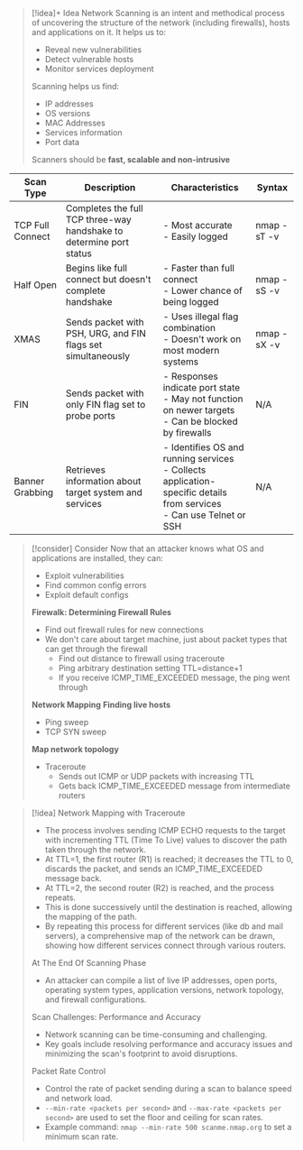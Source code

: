 
> [!idea]+ Idea
> Network Scanning is an intent and methodical process of uncovering the structure of the network (including firewalls), hosts and applications on it. It helps us to:
> - Reveal new vulnerabilities
> - Detect vulnerable hosts
> - Monitor services deployment
> 
> Scanning helps us find:
> - IP addresses
> - OS versions
> - MAC Addresses
> - Services information
> - Port data
> 
> Scanners should be **fast, scalable and non-intrusive**

| Scan Type | Description | Characteristics | Syntax |
|-----------|-------------|-----------------|--------|
| TCP Full Connect | Completes the full TCP three-way handshake to determine port status | - Most accurate<br>- Easily logged | nmap -sT -v <target IP> |
| Half Open | Begins like full connect but doesn't complete handshake | - Faster than full connect<br>- Lower chance of being logged | nmap -sS -v <target IP> |
| XMAS | Sends packet with PSH, URG, and FIN flags set simultaneously | - Uses illegal flag combination<br>- Doesn't work on most modern systems | nmap -sX -v <target IP> |
| FIN | Sends packet with only FIN flag set to probe ports | - Responses indicate port state<br>- May not function on newer targets<br>- Can be blocked by firewalls | N/A |
| Banner Grabbing | Retrieves information about target system and services | - Identifies OS and running services<br>- Collects application-specific details from services<br>- Can use Telnet or SSH | N/A |

> [!consider] Consider
> Now that an attacker knows what OS and applications are installed, they can:
> - Exploit vulnerabilities
> - Find common config errors
> - Exploit default configs
> 
> **Firewalk: Determining Firewall Rules**
> - Find out firewall rules for new connections
> - We don't care about target machine, just about packet types that can get through the firewall
>     - Find out distance to firewall using traceroute
>     - Ping arbitrary destination setting TTL=distance+1
>     - If you receive ICMP_TIME_EXCEEDED message, the ping went through
> 
> **Network Mapping**
> **Finding live hosts**
> - Ping sweep
> - TCP SYN sweep
> 
> **Map network topology**
> - Traceroute
>     - Sends out ICMP or UDP packets with increasing TTL
>     - Gets back ICMP_TIME_EXCEEDED message from intermediate routers

> [!idea] Network Mapping with Traceroute
> - The process involves sending ICMP ECHO requests to the target with incrementing TTL (Time To Live) values to discover the path taken through the network.
> - At TTL=1, the first router (R1) is reached; it decreases the TTL to 0, discards the packet, and sends an ICMP_TIME_EXCEEDED message back.
> - At TTL=2, the second router (R2) is reached, and the process repeats.
> - This is done successively until the destination is reached, allowing the mapping of the path.
> - By repeating this process for different services (like db and mail servers), a comprehensive map of the network can be drawn, showing how different services connect through various routers.
>
> At The End Of Scanning Phase
> - An attacker can compile a list of live IP addresses, open ports, operating system types, application versions, network topology, and firewall configurations.
>
> Scan Challenges: Performance and Accuracy
> - Network scanning can be time-consuming and challenging.
> - Key goals include resolving performance and accuracy issues and minimizing the scan's footprint to avoid disruptions.
>
> Packet Rate Control
> - Control the rate of packet sending during a scan to balance speed and network load.
> - `--min-rate <packets per second>` and `--max-rate <packets per second>` are used to set the floor and ceiling for scan rates.
> - Example command: `nmap --min-rate 500 scanme.nmap.org` to set a minimum scan rate.
